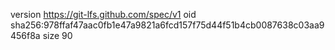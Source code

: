 version https://git-lfs.github.com/spec/v1
oid sha256:978ffaf47aac0fb1e47a9821a6fcd157f75d44f51b4cb0087638c03aa9456f8a
size 90
